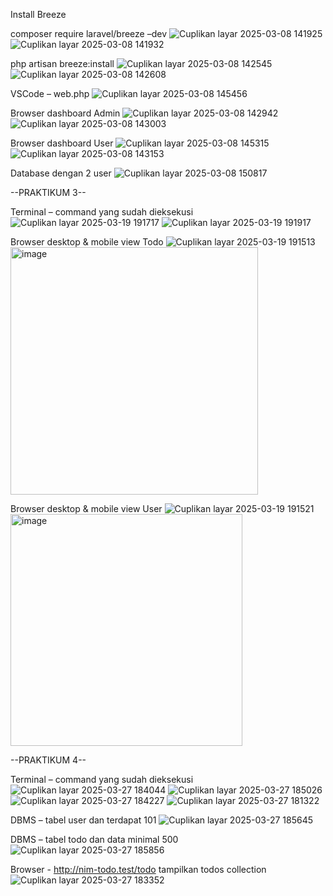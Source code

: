 Install Breeze

composer require laravel/breeze –dev
![Cuplikan layar 2025-03-08 141925](https://github.com/user-attachments/assets/7be0f68b-9b24-457a-9016-535514e3f328)
![Cuplikan layar 2025-03-08 141932](https://github.com/user-attachments/assets/5d5f72dd-7f92-497a-aa5c-95afaf10e19e)


php artisan breeze:install
![Cuplikan layar 2025-03-08 142545](https://github.com/user-attachments/assets/a565435e-6f40-45ed-8bca-6889d545712c)
![Cuplikan layar 2025-03-08 142608](https://github.com/user-attachments/assets/c3f19a1d-324b-4cb1-b52b-fce4e98c8ffb)


VSCode – web.php
![Cuplikan layar 2025-03-08 145456](https://github.com/user-attachments/assets/740f8f4e-1182-47ca-9e5c-5821a0764a20)


Browser dashboard Admin
![Cuplikan layar 2025-03-08 142942](https://github.com/user-attachments/assets/a662ae24-1f25-4dd7-a17a-ce9c47d05bbf)
![Cuplikan layar 2025-03-08 143003](https://github.com/user-attachments/assets/13d795a0-37da-4395-9775-2437a35a4b06)


Browser dashboard User
![Cuplikan layar 2025-03-08 145315](https://github.com/user-attachments/assets/12892517-45a7-49dd-9f58-be6d2a5c435a)
![Cuplikan layar 2025-03-08 143153](https://github.com/user-attachments/assets/1ecd54f3-61b5-4768-a6cf-807f58df6ccb)


Database dengan 2 user
![Cuplikan layar 2025-03-08 150817](https://github.com/user-attachments/assets/acfbe025-bb6a-405f-9ca3-5f651d1075c0)

--PRAKTIKUM 3--

Terminal – command yang sudah dieksekusi
![Cuplikan layar 2025-03-19 191717](https://github.com/user-attachments/assets/82926237-f931-43bc-8a7f-fb3f6e58942a)
![Cuplikan layar 2025-03-19 191917](https://github.com/user-attachments/assets/8c5cd271-a17b-4c3b-aef0-d20104f41f03)


Browser desktop & mobile view Todo
![Cuplikan layar 2025-03-19 191513](https://github.com/user-attachments/assets/893fd023-029e-4229-8204-a3ce05c25903)
<img width="396" alt="image" src="https://github.com/user-attachments/assets/0efb1293-e14f-441b-b096-000c59773db5" />


Browser desktop & mobile view User
![Cuplikan layar 2025-03-19 191521](https://github.com/user-attachments/assets/0ba09aad-3fa0-4194-897e-661b04484215)
<img width="371" alt="image" src="https://github.com/user-attachments/assets/2ab05439-d6e1-4f84-9b34-49f799a7ffef" />

--PRAKTIKUM 4--

Terminal – command yang sudah dieksekusi
![Cuplikan layar 2025-03-27 184044](https://github.com/user-attachments/assets/5782e897-e662-416a-8f3f-3b4d0c67bd59)
![Cuplikan layar 2025-03-27 185026](https://github.com/user-attachments/assets/18e894cc-b5ca-4f18-b355-9b6a26c20937)
![Cuplikan layar 2025-03-27 184227](https://github.com/user-attachments/assets/35aa4b01-a529-4d35-8470-61db45c57f7d)
![Cuplikan layar 2025-03-27 181322](https://github.com/user-attachments/assets/5f654a6a-32b9-4e05-81b8-5f289dbd520c)


DBMS – tabel user dan terdapat 101 
![Cuplikan layar 2025-03-27 185645](https://github.com/user-attachments/assets/8162510b-db66-461f-b415-9dc1e51605e7)


DBMS – tabel todo dan data minimal 500 
![Cuplikan layar 2025-03-27 185856](https://github.com/user-attachments/assets/15a8b3a9-41d7-4451-8689-946fe4990391)

Browser - http://nim-todo.test/todo tampilkan todos collection
![Cuplikan layar 2025-03-27 183352](https://github.com/user-attachments/assets/567a2da1-78c1-4d67-9ce0-923495cc85e0)


